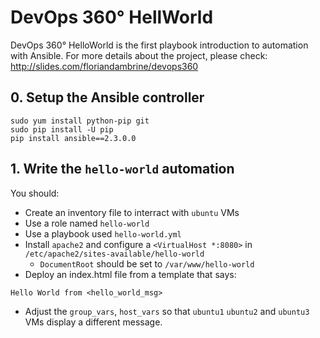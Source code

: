 # DevOps 360° HellWorld

DevOps 360° HelloWorld is the first playbook introduction to automation with Ansible. For more details about the project, please check: http://slides.com/floriandambrine/devops360

## 0. Setup the Ansible controller

```
sudo yum install python-pip git
sudo pip install -U pip
pip install ansible==2.3.0.0
```

## 1. Write the `hello-world` automation

You should:
* Create an inventory file to interract with `ubuntu` VMs
* Use a role named `hello-world`
* Use a playbook used `hello-world.yml`
* Install `apache2` and configure a `<VirtualHost *:8080>` in `/etc/apache2/sites-available/hello-world`
    * `DocumentRoot` should be set to `/var/www/hello-world`
* Deploy an index.html file from a template that says:
```
Hello World from <hello_world_msg>
```
* Adjust the `group_vars`, `host_vars` so that `ubuntu1` `ubuntu2` and `ubuntu3` VMs display a different message.

